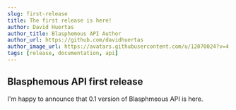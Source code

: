 ```yaml
---
slug: first-release
title: The first release is here!
author: David Huertas
author_title: Blasphemous API Author
author_url: https://github.com/davidhuertas
author_image_url: https://avatars.githubusercontent.com/u/12070024?v=4
tags: [release, documentation, api]
---
```


## Blasphemous API first release

I'm happy to announce that 0.1 version of Blasphmeous API is here.